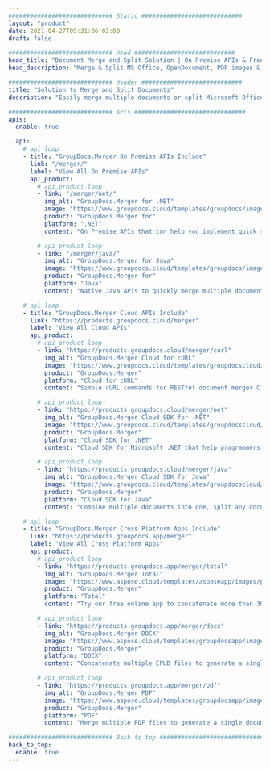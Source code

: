 ```yaml
---
############################# Static ############################
layout: "product"
date: 2021-04-27T09:31:06+03:00
draft: false

############################# Head ############################
head_title: "Document Merge and Split Solution | On Premise APIs & Free App"
head_description: "Merge & Split MS Office, OpenDocument, PDF images & other File Formats using On Premise Solution or use the Online Document Merger & Splitter App."

############################# Header ############################
title: "Solution to Merge and Split Documents"
description: "Easily merge multiple documents or split Microsoft Office, OpenOffice, PDF and other documents into pages."

############################# APIs ###############################
apis:
  enable: true

  api:
    # api loop
    - title: "GroupDocs.Merger On Premise APIs Include"
      link: "/merger/"
      label: "View All On Premise APIs"
      api_product:
        # api_product loop
        - link: "/merger/net/"
          img_alt: "GroupDocs.Merger for .NET"
          image: "https://www.groupdocs.cloud/templates/groupdocs/images/product-logos/groupdocs-merger-net.png"
          product: "GroupDocs.Merger for"
          platform: ".NET"
          content: "On Premise APIs that can help you implement quick split and merge feature for multiple documents in your .NET based applications."

        # api_product loop
        - link: "/merger/java/"
          img_alt: "GroupDocs.Merger for Java"
          image: "https://www.groupdocs.cloud/templates/groupdocs/images/product-logos/groupdocs-merger-java.png"
          product: "GroupDocs.Merger for"
          platform: "Java"
          content: "Native Java APIs to quickly merge multiple documents or split any document into pages within your Java based applications."

    # api loop
    - title: "GroupDocs.Merger Cloud APIs Include"
      link: "https://products.groupdocs.cloud/merger"
      label: "View All Cloud APIs"
      api_product:
        # api_product loop
        - link: "https://products.groupdocs.cloud/merger/curl"
          img_alt: "GroupDocs.Merger Cloud for cURL"
          image: "https://www.groupdocs.cloud/templates/groupdocscloud/images/sdk/272x272/groupdocs_merger-for-curl.png"
          product: "GroupDocs.Merger"
          platform: "Cloud for cURL"
          content: "Simple cURL commands for RESTful document merger Cloud API to merge and split documents across the wide range of supported popular document formats."

        # api_product loop
        - link: "https://products.groupdocs.cloud/merger/net"
          img_alt: "GroupDocs.Merger Cloud SDK for .NET"
          image: "https://www.groupdocs.cloud/templates/groupdocscloud/images/sdk/272x272/groupdocs_merger-for-net.png"
          product: "GroupDocs.Merger"
          platform: "Cloud SDK for .NET"
          content: "Cloud SDK for Microsoft .NET that help programmers to implement quick merge and split feature for multiple documents with in their .NET based applications."

        # api_product loop
        - link: "https://products.groupdocs.cloud/merger/java"
          img_alt: "GroupDocs.Merger Cloud SDK for Java"
          image: "https://www.groupdocs.cloud/templates/groupdocscloud/images/sdk/272x272/groupdocs_merger-for-java.png"
          product: "GroupDocs.Merger"
          platform: "Cloud SDK for Java"
          content: "Combine multiple documents into one, split any document to multiple, reorder, replace or change page orientation in your Java applications."

    # api loop
    - title: "GroupDocs.Merger Cross Platform Apps Include"
      link: "https://products.groupdocs.app/merger"
      label: "View All Cross Platform Apps"
      api_product:
        # api_product loop
        - link: "https://products.groupdocs.app/merger/total"
          img_alt: "GroupDocs.Merger Total"
          image: "https://www.aspose.cloud/templates/asposeapp/images/products/logo/aspose_merger-app.png"
          product: "GroupDocs.Merger"
          platform: "Total"
          content: "Try our free online app to concatenate more than 30 types of files without leaving your favorite web browser."

        # api_product loop
        - link: "https://products.groupdocs.app/merger/docx"
          img_alt: "GroupDocs.Merger DOCX"
          image: "https://www.aspose.cloud/templates/groupdocsapp/images/products/logo/groupdocs_words-app.png"
          product: "GroupDocs.Merger"
          platform: "DOCX"
          content: "Concatenate multiple EPUB files to generate a single document."

        # api_product loop
        - link: "https://products.groupdocs.app/merger/pdf"
          img_alt: "GroupDocs.Merger PDF"
          image: "https://www.aspose.cloud/templates/groupdocsapp/images/products/logo/groupdocs_pdf-app.png"
          product: "GroupDocs.Merger"
          platform: "PDF"
          content: "Merge multiple PDF files to generate a single document directly from the web browser."

############################# Back to top ###############################
back_to_top:
  enable: true
---
```

